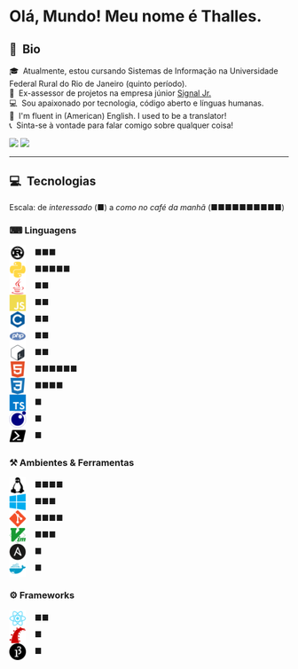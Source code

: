 # Olá, Mundo! Meu nome é Thalles.

## 👾&nbsp; Bio
🎓&nbsp; Atualmente, estou cursando Sistemas de Informação na Universidade Federal Rural do Rio de Janeiro (quinto período).  
💜&nbsp; Ex-assessor de projetos na empresa júnior [Signal Jr.](https://www.signaljunior.com.br)  
💻&nbsp; Sou apaixonado por tecnologia, código aberto e línguas humanas.  
🎩&nbsp; I'm fluent in (American) English. I used to be a translator!  
📞&nbsp; Sinta-se à vontade para falar comigo sobre qualquer coisa!  

<div>
  <a href = "mailto:ts.rodr@gmail.com"><img src="https://img.shields.io/badge/-Gmail-%23333?style=for-the-badge&logo=gmail&logoColor=white" target="_blank"></a>
  <a href="https://www.linkedin.com/in/thalles-de-souza-rodrigues-92941518a" target="_blank"><img src="https://img.shields.io/badge/-LinkedIn-%230077B5?style=for-the-badge&logo=linkedin&logoColor=white" target="_blank"></a> 
</div>

  ---

## 💻&nbsp; Tecnologias
<div>
  <p>Escala: de <i>interessado</i> (■) a <i>como no café da manhã</i> (■■■■■■■■■■)</p>
  
  <h3>⌨ Linguagens</h3>
  <img align="center" style="width: 30px;" alt="Rust" src="https://github.com/devicons/devicon/blob/master/icons/rust/rust-plain.svg">
  <span>&nbsp;&nbsp;&nbsp;■■■</span>
  <br>
  <img align="center" style="width: 30px;" alt="Python" src="https://github.com/devicons/devicon/blob/master/icons/python/python-plain.svg">
  <span>&nbsp;&nbsp;&nbsp;■■■■■</span>
  <br>
  <img align="center" style="width: 30px;" alt="Java" src="https://github.com/devicons/devicon/blob/master/icons/java/java-plain.svg">
  <span>&nbsp;&nbsp;&nbsp;■■</span>
  <br>
  <img align="center" style="width: 30px;" alt="Javascript" src="https://github.com/devicons/devicon/blob/master/icons/javascript/javascript-plain.svg">
  <span>&nbsp;&nbsp;&nbsp;■■</span>
  <br>
  <img align="center" style="width: 30px;" alt="C" src="https://github.com/devicons/devicon/blob/master/icons/c/c-plain.svg">
  <span>&nbsp;&nbsp;&nbsp;■■</span>
  <br>
  <img align="center" style="width: 30px;" alt="PHP" src="https://github.com/devicons/devicon/blob/master/icons/php/php-plain.svg">
  <span>&nbsp;&nbsp;&nbsp;■■</span>
  <br>
  <img align="center" style="width: 30px;" alt="Bash" src="https://github.com/devicons/devicon/blob/master/icons/bash/bash-plain.svg">
  <span>&nbsp;&nbsp;&nbsp;■■</span>
  <br>
  <img align="center" style="width: 30px;" alt="HTML5" src="https://github.com/devicons/devicon/blob/master/icons/html5/html5-plain.svg">
  <span>&nbsp;&nbsp;&nbsp;■■■■■■</span>
  <br>
  <img align="center" style="width: 30px;" alt="CSS3" src="https://github.com/devicons/devicon/blob/master/icons/css3/css3-plain.svg">
  <span>&nbsp;&nbsp;&nbsp;■■■■</span>
  <br>
  <img align="center" style="width: 30px;" alt="Typescript" src="https://github.com/devicons/devicon/blob/master/icons/typescript/typescript-plain.svg">
  <span>&nbsp;&nbsp;&nbsp;■</span>
  <br>
  <img align="center" style="width: 30px;" alt="Lua" src="https://github.com/devicons/devicon/blob/master/icons/lua/lua-plain.svg">
  <span>&nbsp;&nbsp;&nbsp;■</span>
  <br>
  <img align="center" style="width: 30px;" alt="Powershell" src="https://github.com/devicons/devicon/blob/develop/icons/powershell/powershell-plain.svg">
  <span>&nbsp;&nbsp;&nbsp;■</span>

  <h3>⚒ Ambientes & Ferramentas</h3>
  <img align="center" style="width: 30px;" alt="I use Arch, BTW" src="https://github.com/devicons/devicon/blob/master/icons/linux/linux-plain.svg">
  <span>&nbsp;&nbsp;&nbsp;■■■■</span>
  <br>
  <img align="center" style="width: 30px;" alt="Microsoft Windows" src="https://github.com/devicons/devicon/blob/master/icons/windows8/windows8-original.svg">
  <span>&nbsp;&nbsp;&nbsp;■■■</span>
  <br>
  <img align="center" style="width: 30px;" alt="Git" src="https://github.com/devicons/devicon/blob/master/icons/git/git-plain.svg">
  <span>&nbsp;&nbsp;&nbsp;■■■■</span>
  <br>
  <img align="center" style="width: 30px;" alt="Vim" src="https://github.com/devicons/devicon/blob/master/icons/vim/vim-plain.svg">
  <span>&nbsp;&nbsp;&nbsp;■■■</span>
  <br>
  <img align="center" style="width: 30px;" alt="Ansible" src="https://github.com/devicons/devicon/blob/master/icons/ansible/ansible-plain.svg">
  <span>&nbsp;&nbsp;&nbsp;■</span>
  <br>
  <img align="center" style="width: 30px;" alt="Docker" src="https://github.com/devicons/devicon/blob/master/icons/docker/docker-plain.svg">
  <span>&nbsp;&nbsp;&nbsp;■</span>

  <h3>⚙ Frameworks</h3>
  <img align="center" style="width: 30px;" alt="React.js" src="https://github.com/devicons/devicon/blob/master/icons/react/react-original.svg">
  <span>&nbsp;&nbsp;&nbsp;■■</span>
  <br>
  <img align="center" style="width: 30px;" alt="Rails" src="https://github.com/devicons/devicon/blob/master/icons/rails/rails-plain.svg">
  <span>&nbsp;&nbsp;&nbsp;■</span>
  <br>
  <img align="center" style="width: 30px;" alt="Processing" src="https://github.com/devicons/devicon/blob/master/icons/processing/processing-plain.svg">
  <span>&nbsp;&nbsp;&nbsp;■</span> 
</div>
